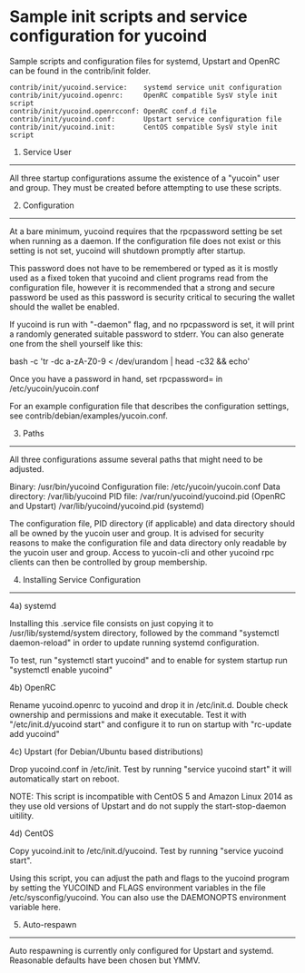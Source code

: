 Sample init scripts and service configuration for yucoind
==========================================================

Sample scripts and configuration files for systemd, Upstart and OpenRC
can be found in the contrib/init folder.

    contrib/init/yucoind.service:    systemd service unit configuration
    contrib/init/yucoind.openrc:     OpenRC compatible SysV style init script
    contrib/init/yucoind.openrcconf: OpenRC conf.d file
    contrib/init/yucoind.conf:       Upstart service configuration file
    contrib/init/yucoind.init:       CentOS compatible SysV style init script

1. Service User
---------------------------------

All three startup configurations assume the existence of a "yucoin" user
and group.  They must be created before attempting to use these scripts.

2. Configuration
---------------------------------

At a bare minimum, yucoind requires that the rpcpassword setting be set
when running as a daemon.  If the configuration file does not exist or this
setting is not set, yucoind will shutdown promptly after startup.

This password does not have to be remembered or typed as it is mostly used
as a fixed token that yucoind and client programs read from the configuration
file, however it is recommended that a strong and secure password be used
as this password is security critical to securing the wallet should the
wallet be enabled.

If yucoind is run with "-daemon" flag, and no rpcpassword is set, it will
print a randomly generated suitable password to stderr.  You can also
generate one from the shell yourself like this:

bash -c 'tr -dc a-zA-Z0-9 < /dev/urandom | head -c32 && echo'

Once you have a password in hand, set rpcpassword= in /etc/yucoin/yucoin.conf

For an example configuration file that describes the configuration settings,
see contrib/debian/examples/yucoin.conf.

3. Paths
---------------------------------

All three configurations assume several paths that might need to be adjusted.

Binary:              /usr/bin/yucoind
Configuration file:  /etc/yucoin/yucoin.conf
Data directory:      /var/lib/yucoind
PID file:            /var/run/yucoind/yucoind.pid (OpenRC and Upstart)
                     /var/lib/yucoind/yucoind.pid (systemd)

The configuration file, PID directory (if applicable) and data directory
should all be owned by the yucoin user and group.  It is advised for security
reasons to make the configuration file and data directory only readable by the
yucoin user and group.  Access to yucoin-cli and other yucoind rpc clients
can then be controlled by group membership.

4. Installing Service Configuration
-----------------------------------

4a) systemd

Installing this .service file consists on just copying it to
/usr/lib/systemd/system directory, followed by the command
"systemctl daemon-reload" in order to update running systemd configuration.

To test, run "systemctl start yucoind" and to enable for system startup run
"systemctl enable yucoind"

4b) OpenRC

Rename yucoind.openrc to yucoind and drop it in /etc/init.d.  Double
check ownership and permissions and make it executable.  Test it with
"/etc/init.d/yucoind start" and configure it to run on startup with
"rc-update add yucoind"

4c) Upstart (for Debian/Ubuntu based distributions)

Drop yucoind.conf in /etc/init.  Test by running "service yucoind start"
it will automatically start on reboot.

NOTE: This script is incompatible with CentOS 5 and Amazon Linux 2014 as they
use old versions of Upstart and do not supply the start-stop-daemon uitility.

4d) CentOS

Copy yucoind.init to /etc/init.d/yucoind. Test by running "service yucoind start".

Using this script, you can adjust the path and flags to the yucoind program by
setting the YUCOIND and FLAGS environment variables in the file
/etc/sysconfig/yucoind. You can also use the DAEMONOPTS environment variable here.

5. Auto-respawn
-----------------------------------

Auto respawning is currently only configured for Upstart and systemd.
Reasonable defaults have been chosen but YMMV.
